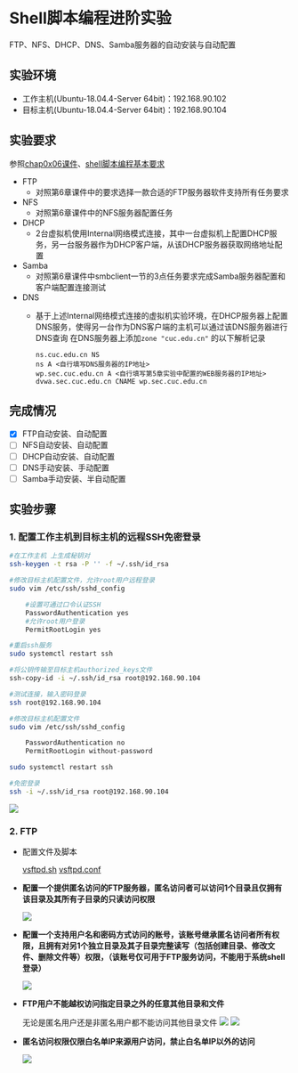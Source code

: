 # Shell脚本编程进阶实验
FTP、NFS、DHCP、DNS、Samba服务器的自动安装与自动配置

## 实验环境


  - 工作主机(Ubuntu-18.04.4-Server 64bit)：192.168.90.102
  - 目标主机(Ubuntu-18.04.4-Server 64bit)：192.168.90.104

## 实验要求
   参照[chap0x06课件](https://c4pr1c3.github.io/LinuxSysAdmin/chap0x06.md.html#/1)、[shell脚本编程基本要求](https://c4pr1c3.github.io/LinuxSysAdmin/chap0x06.exp.md.html#/shell)
   * FTP
     * 对照第6章课件中的要求选择一款合适的FTP服务器软件支持所有任务要求
   * NFS
     * 对照第6章课件中的NFS服务器配置任务
   * DHCP
     * 2台虚拟机使用Internal网络模式连接，其中一台虚拟机上配置DHCP服务，另一台服务器作为DHCP客户端，从该DHCP服务器获取网络地址配置
   * Samba
     * 对照第6章课件中smbclient一节的3点任务要求完成Samba服务器配置和客户端配置连接测试
   * DNS
     * 基于上述Internal网络模式连接的虚拟机实验环境，在DHCP服务器上配置DNS服务，使得另一台作为DNS客户端的主机可以通过该DNS服务器进行DNS查询
    在DNS服务器上添加`zone "cuc.edu.cn"` 的以下解析记录

           ns.cuc.edu.cn NS
           ns A <自行填写DNS服务器的IP地址>
           wp.sec.cuc.edu.cn A <自行填写第5章实验中配置的WEB服务器的IP地址>
           dvwa.sec.cuc.edu.cn CNAME wp.sec.cuc.edu.cn

## 完成情况
  - [x] FTP自动安装、自动配置
  - [ ] NFS自动安装、自动配置
  - [ ] DHCP自动安装、自动配置
  - [ ] DNS手动安装、手动配置
  - [ ] Samba手动安装、半自动配置

## 实验步骤

### 1. 配置工作主机到目标主机的远程SSH免密登录
```bash
#在工作主机 上生成秘钥对
ssh-keygen -t rsa -P '' -f ~/.ssh/id_rsa

#修改目标主机配置文件，允许root用户远程登录
sudo vim /etc/ssh/sshd_config

    #设置可通过口令认证SSH
    PasswordAuthentication yes
    #允许root用户登录
    PermitRootLogin yes

#重启ssh服务
sudo systemctl restart ssh

#将公钥传输至目标主机authorized_keys文件
ssh-copy-id -i ~/.ssh/id_rsa root@192.168.90.104

#测试连接，输入密码登录
ssh root@192.168.90.104

#修改目标主机配置文件
sudo vim /etc/ssh/sshd_config

    PasswordAuthentication no
    PermitRootLogin without-password

sudo systemctl restart ssh

#免密登录
ssh -i ~/.ssh/id_rsa root@192.168.90.104
```
![](img/ssh.png)

### 2. FTP
- 配置文件及脚本
  
  [vsftpd.sh](bash/vsftpd.sh) [vsftpd.conf](config/vsftpd.conf)

- **配置一个提供匿名访问的FTP服务器，匿名访问者可以访问1个目录且仅拥有该目录及其所有子目录的只读访问权限**

  ![](img/ftp.png)

- **配置一个支持用户名和密码方式访问的账号，该账号继承匿名访问者所有权限，且拥有对另1个独立目录及其子目录完整读写（包括创建目录、修改文件、删除文件等）权限，（该账号仅可用于FTP服务访问，不能用于系统shell登录）**

  ![](img/ownuser.png)

- **FTP用户不能越权访问指定目录之外的任意其他目录和文件**

  无论是匿名用户还是非匿名用户都不能访问其他目录文件
  ![](img/failread1.JPG)
  ![](img/failread2.JPG)

- **匿名访问权限仅限白名单IP来源用户访问，禁止白名单IP以外的访问**

  ![](img/cmdftp.JPG)

  
  
